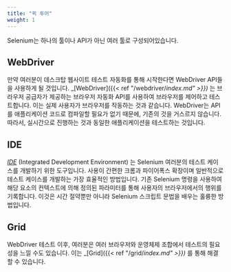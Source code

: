 ```yaml
---
title: "퀵 투어"
weight: 1
---
```


Selenium는 하나의 툴이나 API가 아닌
여러 툴로 구성되어있습니다.

## WebDriver

만약 여러분이 데스크탑 웹사이트 테스트 자동화를 통해 시작한다면 WebDriver API들을 사용하게 될 것입니다. _[WebDriver]({{< ref "/webdriver/_index.md" >}})_ 
는 브라우저 공급자가 제공하는 브라우저 자동화 API를 사용하여 브라우저를 제어하고 테스트합니다. 이는 실제 사용자가 브라우저를 작동하는 것과 같습니다. WebDriver는 API를 애플리케이션 코드로 컴파일할 필요가 없기 때문에, 기존의 것을 거스르지 않습니다. 따라서, 실시간으로 진행하는 것과 동일한 애플리케이션을 테스트하는 것입니다.


## IDE

_[IDE](https://selenium.dev/selenium-ide)_ (Integrated Development Environment) 
는 Selenium 여러분의 테스트 케이스를 개발하기 위한 도구입니다. 사용이 간편한 크롬과 파이어폭스 확장이며 일반적으로 테스트 케이스를 개발하는 가장 효율적인 방법입니다. 기존 Selenium 명령을 사용하여 해당 요소의 컨텍스트에 의해 정의된 파라미터를 통해 사용자의 브라우저에서의 행위를 기록합니다. 이것은 시간 절약뿐만 아니라 Selenium 스크립트 문법을 배우는 훌륭한 방법입니다.

## Grid

WebDriver 테스트 이후, 여러분은 여러 브라우저와 운영체제 조합에서 테스트의 필요성을 느낄 수도 있습니다.
이는 _[Grid]({{< ref "/grid/_index.md" >}})_ 를 통해 해결할 수 있습니다.
